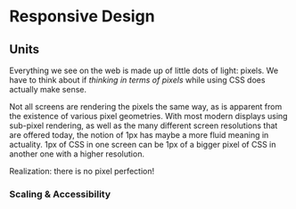 # Responsive Design

## Units

Everything we see on the web is made up of little dots of light: pixels. We have to think about if _thinking in terms of pixels_ while using CSS does actually make sense.

Not all screens are rendering the pixels the same way, as is apparent from the existence of various pixel geometries. With most modern displays using sub-pixel rendering, as well as the many different screen resolutions that are offered today, the notion of 1px has maybe a more fluid meaning in actuality. 1px of CSS in one screen can be 1px of a bigger pixel of CSS in another one with a higher resolution.

Realization: there is no pixel perfection!

### Scaling & Accessibility 